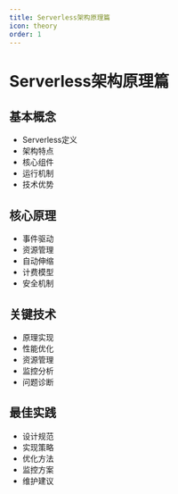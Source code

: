 ```yaml
---
title: Serverless架构原理篇
icon: theory
order: 1
---
```


# Serverless架构原理篇

## 基本概念
- Serverless定义
- 架构特点
- 核心组件
- 运行机制
- 技术优势

## 核心原理
- 事件驱动
- 资源管理
- 自动伸缩
- 计费模型
- 安全机制

## 关键技术
- 原理实现
- 性能优化
- 资源管理
- 监控分析
- 问题诊断

## 最佳实践
- 设计规范
- 实现策略
- 优化方法
- 监控方案
- 维护建议

